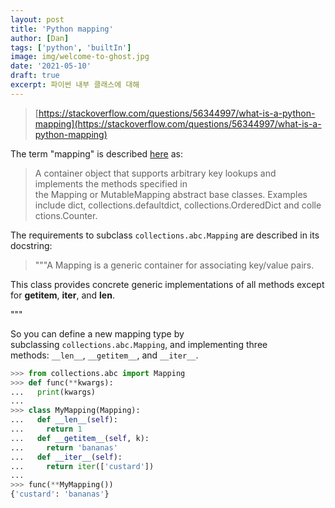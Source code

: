 ```yaml
---
layout: post
title: 'Python mapping'
author: [Dan]
tags: ['python', 'builtIn']
image: img/welcome-to-ghost.jpg
date: '2021-05-10'
draft: true
excerpt: 파이썬 내부 클래스에 대해
---
```


> [https://stackoverflow.com/questions/56344997/what-is-a-python-mapping](https://stackoverflow.com/questions/56344997/what-is-a-python-mapping)

The term "mapping" is described [here](https://docs.python.org/3/glossary.html#term-mapping) as:

> A container object that supports arbitrary key lookups and implements the methods specified in the Mapping or MutableMapping abstract base classes. Examples include dict, collections.defaultdict, collections.OrderedDict and collections.Counter.

The requirements to subclass `collections.abc.Mapping` are described in its docstring:

> """A Mapping is a generic container for associating key/value
pairs.

This class provides concrete generic implementations of all
methods except for __getitem__, __iter__, and __len__.

"""

So you can define a new mapping type by subclassing `collections.abc.Mapping`, and implementing three methods: `__len__`, `__getitem__`, and `__iter__`.

```python
>>> from collections.abc import Mapping
>>> def func(**kwargs):
...   print(kwargs)
...
>>> class MyMapping(Mapping):
...   def __len__(self):
...     return 1
...   def __getitem__(self, k):
...     return 'bananas'
...   def __iter__(self):
...     return iter(['custard'])
...
>>> func(**MyMapping())
{'custard': 'bananas'}
```